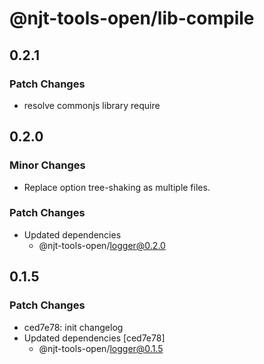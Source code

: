 # @njt-tools-open/lib-compile

## 0.2.1

### Patch Changes

- resolve commonjs library require

## 0.2.0

### Minor Changes

- Replace option tree-shaking as multiple files.

### Patch Changes

- Updated dependencies
  - @njt-tools-open/logger@0.2.0

## 0.1.5

### Patch Changes

- ced7e78: init changelog
- Updated dependencies [ced7e78]
  - @njt-tools-open/logger@0.1.5
